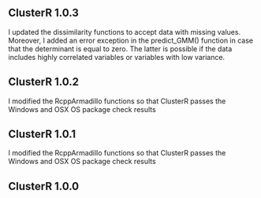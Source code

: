 
## ClusterR 1.0.3

I updated the dissimilarity functions to accept data with missing values. Moreover, I added an error exception in the predict_GMM() function in case that the determinant is equal to zero. The latter is possible if the data includes highly correlated variables or variables with low variance.


## ClusterR 1.0.2

I modified the RcppArmadillo functions so that ClusterR passes the Windows and OSX OS package check results


## ClusterR 1.0.1

I modified the RcppArmadillo functions so that ClusterR passes the Windows and OSX OS package check results


## ClusterR 1.0.0




